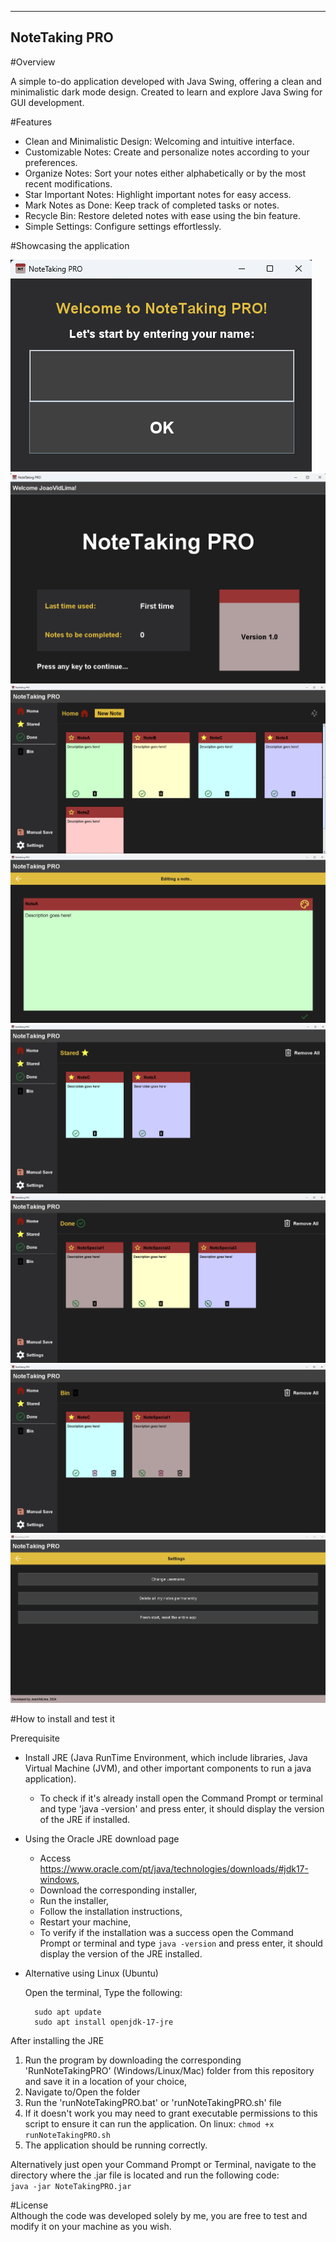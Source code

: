 --------------
NoteTaking PRO
--------------

#Overview

A simple to-do application developed with Java Swing, offering a clean and minimalistic dark mode design. Created to learn and explore Java Swing for GUI development.



#Features

- Clean and Minimalistic Design: Welcoming and intuitive interface.
- Customizable Notes: Create and personalize notes according to your preferences.
- Organize Notes: Sort your notes either alphabetically or by the most recent modifications.
- Star Important Notes: Highlight important notes for easy access.
- Mark Notes as Done: Keep track of completed tasks or notes.
- Recycle Bin: Restore deleted notes with ease using the bin feature.
- Simple Settings: Configure settings effortlessly.

#Showcasing the application

![UsernameFrame](applicationImages/UsernameFrame.png)
![WelcomingFrame](applicationImages/WelcomingFrame.png)
![HomeMenu](applicationImages/HomeMenu.png)
![EditingNote](applicationImages/EditingNote.png)
![StaredMenu](applicationImages/StaredMenu.png)
![DoneMenu](applicationImages/DoneMenu.png)
![BinMenu](applicationImages/BinMenu.png)
![SettingsMenu](applicationImages/SettingsMenu.png)

#How to install and test it

Prerequisite
- Install JRE (Java RunTime Environment, which include libraries, Java Virtual Machine (JVM), and other important components to run a java application).
  - To check if it's already install open the Command Prompt or terminal and type 'java -version' and press enter, it should display the version of the JRE if installed. 

- Using the Oracle JRE download page
  
  - Access https://www.oracle.com/pt/java/technologies/downloads/#jdk17-windows,
  - Download the corresponding installer,
  - Run the installer,
  - Follow the installation instructions,
  - Restart your machine,
  - To verify if the installation was a success open the Command Prompt or terminal and type `java -version` and press enter, it should display the version of the JRE installed. 

- Alternative using Linux (Ubuntu)
  
  Open the terminal,
  Type the following:
  ```
    sudo apt update
    sudo apt install openjdk-17-jre 
  ```

After installing the JRE
1) Run the program by downloading the corresponding 'RunNoteTakingPRO' (Windows/Linux/Mac) folder from this repository and save it in a location of your choice,
2) Navigate to/Open the folder
3) Run the 'runNoteTakingPRO.bat' or 'runNoteTakingPRO.sh' file
4) If it doesn't work you may need to grant executable permissions to this script to ensure it can run the application. On linux:
   `chmod +x runNoteTakingPRO.sh`
6) The application should be running correctly.

Alternatively just open your Command Prompt or Terminal, navigate to the directory where the .jar file is located and run the following code:  
`java -jar NoteTakingPRO.jar`

 #License  
 Although the code was developed solely by me, you are free to test and modify it on your machine as you wish.
